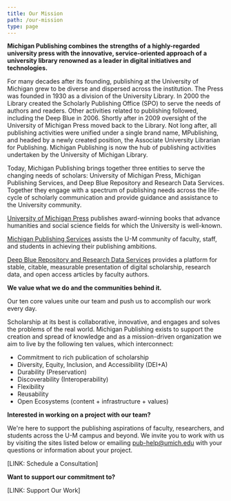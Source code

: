 ```yaml
---
title: Our Mission
path: /our-mission
type: page
---
```

**Michigan Publishing combines the strengths of a highly-regarded university press with the innovative, service-oriented approach of a university library renowned as a leader in digital initiatives and technologies.**

For many decades after its founding, publishing at the University of Michigan grew to be diverse and dispersed across the institution. The Press was founded in 1930 as a division of the University Library. In 2000 the Library created the Scholarly Publishing Office (SPO) to serve the needs of authors and readers. Other activities related to publishing followed, including the Deep Blue in 2006. Shortly after in 2009 oversight of the University of Michigan Press moved back to the Library. Not long after, all publishing activities were unified under a single brand name, MPublishing, and headed by a newly created position, the Associate University Librarian for Publishing. Michigan Publishing is now the hub of publishing activities undertaken by the University of Michigan Library. 

Today, Michigan Publishing brings together three entities to serve the changing needs of scholars: University of Michigan Press, Michigan Publishing Services, and Deep Blue Repository and Research Data Services. Together they engage with a spectrum of publishing needs across the life-cycle of scholarly communication and provide guidance and assistance to the University community. 

[University of Michigan Press](https://www.press.umich.edu/) publishes award-winning books that advance humanities and social science fields for which the University is well-known.

[Michigan Publishing Services](https://www.publishing.umich.edu/services/) assists the U-M community of faculty, staff, and students in achieving their publishing ambitions.

[Deep Blue Repository and Research Data Services](https://deepblue.lib.umich.edu/) provides a platform for stable, citable, measurable presentation of digital scholarship, research data, and open access articles by faculty authors.

**We value what we do and the communities behind it.**

Our ten core values unite our team and push us to accomplish our work every day.

Scholarship at its best is collaborative, innovative, and engages and solves the problems of the real world. Michigan Publishing exists to support the creation and spread of knowledge and as a mission-driven organization we aim to live by the following ten values, which interconnect:

* Commitment to rich publication of scholarship
* Diversity, Equity, Inclusion, and Accessibility (DEI+A)
* Durability (Preservation)
* Discoverability (Interoperability)
* Flexibility
* Reusability
* Open Ecosystems (content + infrastructure + values)

**Interested in working on a project with our team?**

We're here to support the publishing aspirations of faculty, researchers, and students across the U-M campus and beyond. We invite you to work with us by visiting the sites listed below or emailing pub-help@umich.edu with your questions or information about your project.

\[LINK: Schedule a Consultation]

**Want to support our commitment to?**

\[LINK: Support Our Work]
